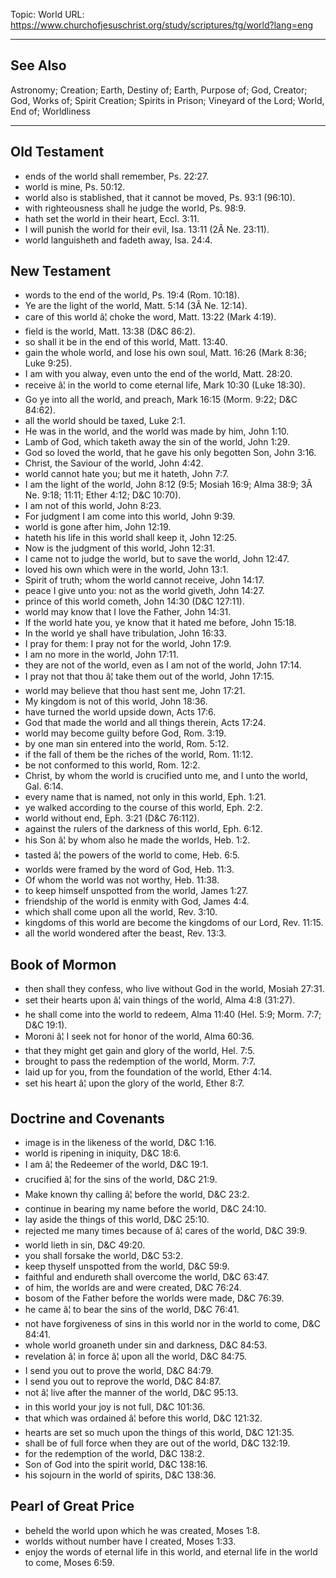 Topic: World
URL: https://www.churchofjesuschrist.org/study/scriptures/tg/world?lang=eng

---

## See Also

Astronomy; Creation; Earth, Destiny of; Earth, Purpose of; God, Creator; God, Works of; Spirit Creation; Spirits in Prison; Vineyard of the Lord; World, End of; Worldliness

---

## Old Testament

- ends of the world shall remember, Ps. 22:27.
- world is mine, Ps. 50:12.
- world also is stablished, that it cannot be moved, Ps. 93:1 (96:10).
- with righteousness shall he judge the world, Ps. 98:9.
- hath set the world in their heart, Eccl. 3:11.
- I will punish the world for their evil, Isa. 13:11 (2Â Ne. 23:11).
- world languisheth and fadeth away, Isa. 24:4.

## New Testament

- words to the end of the world, Ps. 19:4 (Rom. 10:18).
- Ye are the light of the world, Matt. 5:14 (3Â Ne. 12:14).
- care of this world â¦ choke the word, Matt. 13:22 (Mark 4:19).
- field is the world, Matt. 13:38 (D&C 86:2).
- so shall it be in the end of this world, Matt. 13:40.
- gain the whole world, and lose his own soul, Matt. 16:26 (Mark 8:36; Luke 9:25).
- I am with you alway, even unto the end of the world, Matt. 28:20.
- receive â¦ in the world to come eternal life, Mark 10:30 (Luke 18:30).
- Go ye into all the world, and preach, Mark 16:15 (Morm. 9:22; D&C 84:62).
- all the world should be taxed, Luke 2:1.
- He was in the world, and the world was made by him, John 1:10.
- Lamb of God, which taketh away the sin of the world, John 1:29.
- God so loved the world, that he gave his only begotten Son, John 3:16.
- Christ, the Saviour of the world, John 4:42.
- world cannot hate you; but me it hateth, John 7:7.
- I am the light of the world, John 8:12 (9:5; Mosiah 16:9; Alma 38:9; 3Â Ne. 9:18; 11:11; Ether 4:12; D&C 10:70).
- I am not of this world, John 8:23.
- For judgment I am come into this world, John 9:39.
- world is gone after him, John 12:19.
- hateth his life in this world shall keep it, John 12:25.
- Now is the judgment of this world, John 12:31.
- I came not to judge the world, but to save the world, John 12:47.
- loved his own which were in the world, John 13:1.
- Spirit of truth; whom the world cannot receive, John 14:17.
- peace I give unto you: not as the world giveth, John 14:27.
- prince of this world cometh, John 14:30 (D&C 127:11).
- world may know that I love the Father, John 14:31.
- If the world hate you, ye know that it hated me before, John 15:18.
- In the world ye shall have tribulation, John 16:33.
- I pray for them: I pray not for the world, John 17:9.
- I am no more in the world, John 17:11.
- they are not of the world, even as I am not of the world, John 17:14.
- I pray not that thou â¦ take them out of the world, John 17:15.
- world may believe that thou hast sent me, John 17:21.
- My kingdom is not of this world, John 18:36.
- have turned the world upside down, Acts 17:6.
- God that made the world and all things therein, Acts 17:24.
- world may become guilty before God, Rom. 3:19.
- by one man sin entered into the world, Rom. 5:12.
- if the fall of them be the riches of the world, Rom. 11:12.
- be not conformed to this world, Rom. 12:2.
- Christ, by whom the world is crucified unto me, and I unto the world, Gal. 6:14.
- every name that is named, not only in this world, Eph. 1:21.
- ye walked according to the course of this world, Eph. 2:2.
- world without end, Eph. 3:21 (D&C 76:112).
- against the rulers of the darkness of this world, Eph. 6:12.
- his Son â¦ by whom also he made the worlds, Heb. 1:2.
- tasted â¦ the powers of the world to come, Heb. 6:5.
- worlds were framed by the word of God, Heb. 11:3.
- Of whom the world was not worthy, Heb. 11:38.
- to keep himself unspotted from the world, James 1:27.
- friendship of the world is enmity with God, James 4:4.
- which shall come upon all the world, Rev. 3:10.
- kingdoms of this world are become the kingdoms of our Lord, Rev. 11:15.
- all the world wondered after the beast, Rev. 13:3.

## Book of Mormon

- then shall they confess, who live without God in the world, Mosiah 27:31.
- set their hearts upon â¦ vain things of the world, Alma 4:8 (31:27).
- he shall come into the world to redeem, Alma 11:40 (Hel. 5:9; Morm. 7:7; D&C 19:1).
- Moroni â¦ I seek not for honor of the world, Alma 60:36.
- that they might get gain and glory of the world, Hel. 7:5.
- brought to pass the redemption of the world, Morm. 7:7.
- laid up for you, from the foundation of the world, Ether 4:14.
- set his heart â¦ upon the glory of the world, Ether 8:7.

## Doctrine and Covenants

- image is in the likeness of the world, D&C 1:16.
- world is ripening in iniquity, D&C 18:6.
- I am â¦ the Redeemer of the world, D&C 19:1.
- crucified â¦ for the sins of the world, D&C 21:9.
- Make known thy calling â¦ before the world, D&C 23:2.
- continue in bearing my name before the world, D&C 24:10.
- lay aside the things of this world, D&C 25:10.
- rejected me many times because of â¦ cares of the world, D&C 39:9.
- world lieth in sin, D&C 49:20.
- you shall forsake the world, D&C 53:2.
- keep thyself unspotted from the world, D&C 59:9.
- faithful and endureth shall overcome the world, D&C 63:47.
- of him, the worlds are and were created, D&C 76:24.
- bosom of the Father before the worlds were made, D&C 76:39.
- he came â¦ to bear the sins of the world, D&C 76:41.
- not have forgiveness of sins in this world nor in the world to come, D&C 84:41.
- whole world groaneth under sin and darkness, D&C 84:53.
- revelation â¦ in force â¦ upon all the world, D&C 84:75.
- I send you out to prove the world, D&C 84:79.
- I send you out to reprove the world, D&C 84:87.
- not â¦ live after the manner of the world, D&C 95:13.
- in this world your joy is not full, D&C 101:36.
- that which was ordained â¦ before this world, D&C 121:32.
- hearts are set so much upon the things of this world, D&C 121:35.
- shall be of full force when they are out of the world, D&C 132:19.
- for the redemption of the world, D&C 138:2.
- Son of God into the spirit world, D&C 138:16.
- his sojourn in the world of spirits, D&C 138:36.

## Pearl of Great Price

- beheld the world upon which he was created, Moses 1:8.
- worlds without number have I created, Moses 1:33.
- enjoy the words of eternal life in this world, and eternal life in the world to come, Moses 6:59.

